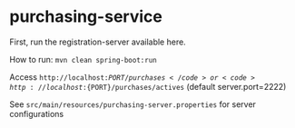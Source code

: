 # purchasing-service
First, run the registration-server available <a link="https://github.com/arthurmantelato/registration-server">here</a>.

How to run: <code>mvn clean spring-boot:run</code>

Access <code>http://localhost:${PORT}/purchases</code> or <code>http://localhost:${PORT}/purchases/actives</code> (default server.port=2222)

See <code>src/main/resources/purchasing-server.properties</code> for server configurations
